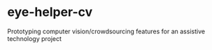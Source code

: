 eye-helper-cv
=============

Prototyping computer vision/crowdsourcing features for an assistive technology project 
